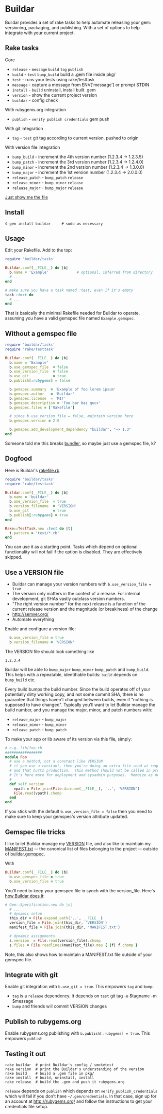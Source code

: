 Buildar
=======
Buildar provides a set of rake tasks to help automate releasing your gem: versioning, packaging, and publishing.  With a set of options to help integrate with your current project.

Rake tasks
----------
Core
* `release` - `message` `build` `tag` `publish`
* `build` - `test` `bump_build` build a .gem file inside pkg/
* `test` - runs your tests using rake/testtask
* `message` - capture a message from ENV['message'] or prompt STDIN
* `install` - `build` uninstall, install built .gem
* `version` - show the current project version
* `buildar` - config check

With rubygems.org integration
* `publish` - `verify publish credentials` gem push

With git integration
* `tag` - `test` git tag according to current version, pushed to origin

With version file integration
* `bump_build` - increment the 4th version number (1.2.3.4 -> 1.2.3.5)
* `bump_patch` - increment the 3rd version number (1.2.3.4 -> 1.2.4.0)
* `bump_minor` - increment the 2nd version number (1.2.3.4 -> 1.3.0.0)
* `bump_major` - increment the 1st version number (1.2.3.4 -> 2.0.0.0)
* `release_patch` - `bump_patch` `release`
* `release_minor` - `bump_minor` `release`
* `release_major` - `bump_major` `release`

[Just show me the file](https://github.com/rickhull/buildar/blob/master/lib/buildar/tasks.rb)

Install
-------
```shell
$ gem install buildar     # sudo as necessary
```

Usage
-----
Edit your Rakefile.  Add to the top:

```ruby
require 'buildar/tasks'

Buildar.conf(__FILE__) do |b|
  b.name = 'Example'             # optional, inferred from directory
  # ...
end

# make sure you have a task named :test, even if it's empty
task :test do
  # ...
end
```

That is basically the minimal Rakefile needed for Buildar to operate, assuming you have a valid gemspec file named `Example.gemspec`.

Without a gemspec file
----------------------
```ruby
require 'buildar/tasks'
require 'rake/testtask'

Buildar.conf(__FILE__) do |b|
  b.name = 'Example'
  b.use_gemspec_file  = false
  b.use_version_file  = false
  b.use_git           = true
  b.publish[:rubygems] = false

  b.gemspec.summary  = 'Example of foo lorem ipsum'
  b.gemspec.author   = 'Buildar'
  b.gemspec.license  = 'MIT'
  b.gemspec.description = 'Foo bar baz quux'
  b.gemspec.files = ['Rakefile']

  # since b.use_version_file = false, maintain version here
  b.gemspec.version = 2.0

  b.gemspec.add_development_dependency "buildar", "~> 1.3"
end
```
Someone told me this breaks [bundler](https://github.com/bundler/bundler), so maybe just use a gemspec file, k?

Dogfood
-------
Here is Buildar's [rakefile.rb](https://github.com/rickhull/buildar/blob/master/rakefile.rb):

```ruby
require 'buildar/tasks'
require 'rake/testtask'

Buildar.conf(__FILE__) do |b|
  b.name = 'buildar'
  b.use_version_file  = true
  b.version_filename  = 'VERSION'
  b.use_git           = true
  b.publish[:rubygems] = true
end

Rake::TestTask.new :test do |t|
  t.pattern = 'test/*.rb'
end
```

You can use it as a starting point.  Tasks which depend on optional functionality will not fail if the option is disabled.  They are effectively skipped.

Use a VERSION file
------------------
* Buildar can manage your version numbers with `b.use_version_file = true`
* The version only matters in the context of a release.  For internal development, git SHAs vastly outclass version numbers.
* "The right version number" for the next release is a function of the current release version and the magnitude (or breakiness) of the change
* http://semver.org/
* Automate everything

Enable and configure a version file:
```ruby
  b.use_version_file = true
  b.version_filename = 'VERSION'
```

The VERSION file should look something like
```
1.2.3.4
```

Buildar will be able to `bump_major` `bump_minor` `bump_patch` and `bump_build`.  This helps with a repeatable, identifiable builds: `build` depends on `bump_build` etc.

Every build bumps the build number.  Since the build operates off of your potentially dirty working copy, and not some commit SHA, there is no guarantee that things haven't changed between builds, even if "nothing is supposed to have changed".  Typically you'll want to let Buildar manage the build number, and you manage the major, minor, and patch numbers with:
* `release_major` - `bump_major`
* `release_minor` - `bump_minor`
* `release_patch` - `bump_patch`

To make your app or lib aware of its version via this file, simply:

```ruby
# e.g. lib/foo.rb
#################
module Foo
  # use a method, not a constant like VERSION
  # if you use a constant, then you're doing an extra file read at requiretime
  # and that hurts production.  This method should not be called in production.
  # It's here more for deployment and sysadmin purposes.  Memoize as needed.
  #
  def self.version
    vpath = File.join(File.dirname(__FILE__), '..', 'VERSION')
	File.read(vpath).chomp
  end
end
```

If you stick with the default `b.use_version_file = false` then you need to make sure to keep your gemspec's version attribute updated.

Gemspec file tricks
-------------------
I like to let Buildar manage my [VERSION](https://github.com/rickhull/buildar/blob/master/VERSION) file, and also like to maintiain my [MANIFEST.txt](https://github.com/rickhull/buildar/blob/master/MANIFEST.txt) -- the canonical list of files belonging to the project -- outside of [buildar.gemspec](https://github.com/rickhull/buildar/blob/master/buildar.gemspec).

With
```ruby
Buildar.conf(__FILE__) do |b|
  b.use_gemspec_file = true
  b.use_version_file = true
```

You'll need to keep your gemspec file in synch with the version_file.  Here's [how Buildar does it](https://github.com/rickhull/buildar/blob/master/buildar.gemspec):
```ruby
# Gem::Specification.new do |s|
  # ...
  # dynamic setup
  this_dir = File.expand_path('..', __FILE__)
  version_file = File.join(this_dir, 'VERSION')
  manifest_file = File.join(this_dir, 'MANIFEST.txt')

  # dynamic assignments
  s.version  = File.read(version_file).chomp
  s.files = File.readlines(manifest_file).map { |f| f.chomp }
```

Note, this also shows how to maintain a MANIFEST.txt file outside of your gemspec file.

Integrate with git
------------------
Enable git integration with `b.use_git = true`.  This empowers `tag` and `bump`:
* `tag` is a `release` dependency.  It depends on `test` git tag -a $tagname -m $message
* `bump` and friends will commit VERSION changes

Publish to rubygems.org
-----------------------
Enable rubygems.org publishing with `b.publish[:rubygems] = true`.  This empowers `publish`

Testing it out
--------------
```shell
rake buildar  # print Buildar's config / smoketest
rake version  # print the Buildar's understanding of the version
rake build    # build a .gem file in pkg/
rake install  # build, uninstall, install
rake release  # build the .gem and push it rubygems.org
```

`release` depends on `publish` which depends on `verify_publish_credentials` which will fail if you don't have `~/.gem/credentials`.  In that case, sign up for an account at http://rubygems.org/ and follow the instructions to get your credentials file setup.
